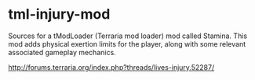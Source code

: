 # tml-injury-mod
Sources for a tModLoader (Terraria mod loader) mod called Stamina. This mod adds physical exertion limits for the player, along with some relevant associated gameplay mechanics.

http://forums.terraria.org/index.php?threads/lives-injury.52287/
